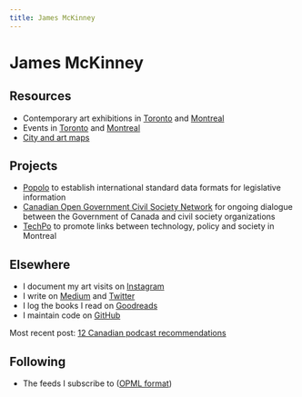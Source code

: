```yaml
---
title: James McKinney
---
```


# James McKinney

## Resources

* Contemporary art exhibitions in [Toronto](resources/art/toronto/) and [Montreal](resources/art/montreal/)
* Events in [Toronto](resources/events/toronto/) and [Montreal](resources/events/montreal/)
* [City and art maps](resources/maps/)

## Projects

* [Popolo](http://www.popoloproject.com/) to establish international standard data formats for legislative information
* [Canadian Open Government Civil Society Network](http://www.opengovdialogue.ca/) for ongoing dialogue between the Government of Canada and civil society organizations
* [TechPo](http://www.techpo.org/) to promote links between technology, policy and society in Montreal

## Elsewhere

* I document my art visits on [Instagram](https://www.instagram.com/mckinney.james/)
* I write on [Medium](https://medium.com/@jpmckinney) and [Twitter](https://twitter.com/mckinneyjames)
* I log the books I read on [Goodreads](https://www.goodreads.com/user/show/46218598-james)
* I maintain code on [GitHub](https://github.com/jpmckinney/)

Most recent post: [12 Canadian podcast recommendations](https://medium.com/@jpmckinney/12-canadian-podcast-recommendations-6e237ad9d290)

## Following

* The feeds I subscribe to ([OPML format](feeds.xml))
